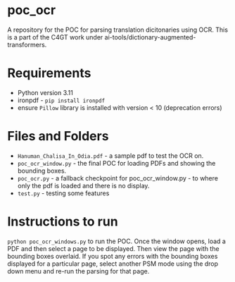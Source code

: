 # poc_ocr
A repository for the POC for parsing translation dicitonaries using OCR. This is a part of the C4GT work under ai-tools/dictionary-augmented-transformers.

# Requirements
- Python version 3.11
- ironpdf - `pip install ironpdf`
- ensure `Pillow` library is installed with version < 10 (deprecation errors)

# Files and Folders
- `Hanuman_Chalisa_In_Odia.pdf` - a sample pdf to test the OCR on.
- `poc_ocr_window.py` - the final POC for loading PDFs and showing the bounding boxes.
- `poc_ocr.py` - a fallback checkpoint for poc_ocr_window.py - to where only the pdf is loaded and there is no display.
- `test.py` - testing some features

# Instructions to run
`python poc_ocr_windows.py` to run the POC. Once the window opens, load a PDF and then select a page to be displayed. Then view the page with the bounding boxes overlaid. If you spot any errors with the bounding boxes displayed for a particular page, select another PSM mode using the drop down menu and re-run the parsing for that page.